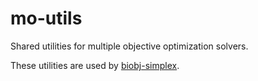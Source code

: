 mo-utils
========

Shared utilities for multiple objective optimization solvers.

These utilities are used by [biobj-simplex](https://github.com/tvincent2/biobj-simplex).
